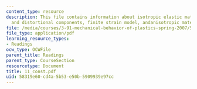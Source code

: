 ```yaml
---
content_type: resource
description: This file contains information about isotropic elastic materials, hydrostatic
  and distortional components, finite strain model, andanisotropic materials.
file: /media/courses/3-91-mechanical-behavior-of-plastics-spring-2007/58319e60cd4a5b53e50b5909939e97cc_11_const.pdf
file_type: application/pdf
learning_resource_types:
- Readings
ocw_type: OCWFile
parent_title: Readings
parent_type: CourseSection
resourcetype: Document
title: 11_const.pdf
uid: 58319e60-cd4a-5b53-e50b-5909939e97cc
---
```

